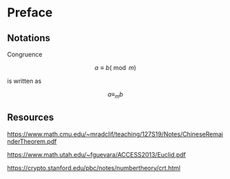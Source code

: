 # Preface

## Notations

Congruence

$$
a \equiv b (\bmod m)
$$

is written as

$$
a \equiv_m b
$$

## Resources

https://www.math.cmu.edu/~mradclif/teaching/127S19/Notes/ChineseRemainderTheorem.pdf

https://www.math.utah.edu/~fguevara/ACCESS2013/Euclid.pdf

https://crypto.stanford.edu/pbc/notes/numbertheory/crt.html
